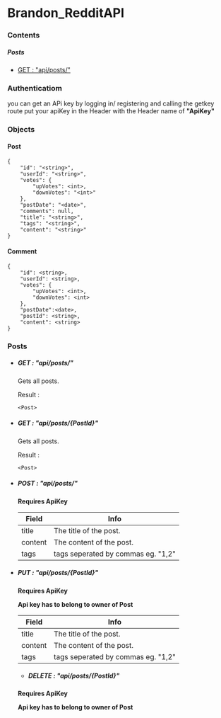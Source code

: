 # Brandon_RedditAPI

### Contents
##### Posts
* [GET : "api/posts/"](https://github.com/BCalitz/Brandon_RedditAPI/master/README.md#L52)

### Authenticatiom

you can get an APi key by logging in/ registering and calling the getkey route
put your apiKey in the Header with the Header name of **"ApiKey"**

### Objects

#### Post

```
{
	"id": "<string>",
	"userId": "<string>",
	"votes": {
		"upVotes": <int>,
		"downVotes": "<int>"
	},
	"postDate": "<date>",
	"comments": null,
	"title": "<string>",
	"tags": "<string>",
	"content": "<string>"
}
```
	
#### Comment
	
```
{
	"id": <string>,
	"userId": <string>,
	"votes": {
		"upVotes": <int>,
		"downVotes": <int>
	},
	"postDate":<date>,
	"postId": <string>,
	"content": <string>
}
```
	



### Posts
* ##### GET : "api/posts/"
		
	Gets all posts.
	
	Result :
	```	
	<Post>
	```
		
		
	
* ##### GET : "api/posts/{PostId}"
		
	Gets all posts.
	
	Result :
	```	
	<Post>
	```
		
		

* ##### POST : "api/posts/" 

	**Requires ApiKey**

	
	Field		     | Info
	------------ | -------------
	title | The title of the post.
	content | The content of the post.
	tags | tags seperated by commas eg. "1,2"
	
	
* ##### PUT : "api/posts/{PostId}" 

	**Requires ApiKey**
	
	**Api key has to belong to owner of Post**

	
	Field		     | Info
	------------ | -------------
	title | The title of the post.
	content | The content of the post.
	tags | tags seperated by commas eg. "1,2"
	
	* ##### DELETE : "api/posts/{PostId}" 

	**Requires ApiKey**
	
	**Api key has to belong to owner of Post**
	
	
	
